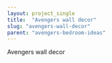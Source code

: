 ```yaml
---
layout: project_single
title:  "Avengers wall decor"
slug: "avengers-wall-decor"
parent: "avengers-bedroom-ideas"
---
```

Avengers wall decor